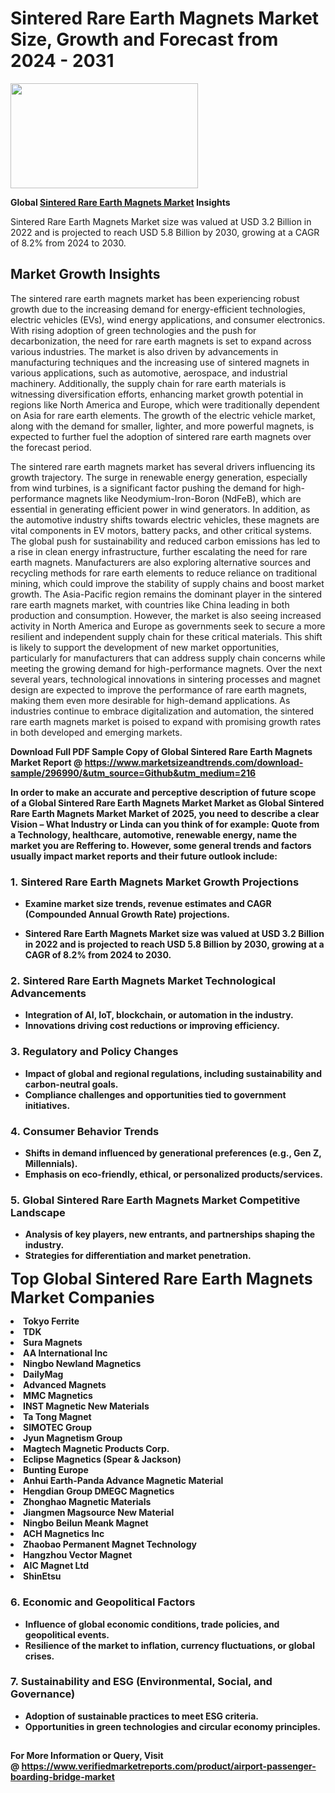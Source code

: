 <H1>Sintered Rare Earth Magnets Market Size, Growth and Forecast from 2024 - 2031</H1><img class="aligncenter size-medium wp-image-584254" src="https://thirdeyenews.in/wp-content/uploads/2024/09/Global-Market-Research-300x168.jpeg" alt="" width="300" height="168" /><p><strong>Global&nbsp;<a href="https://www.marketsizeandtrends.com/download-sample/296990/&amp;utm_source=Github&utm_medium=216">Sintered Rare Earth Magnets Market</a> Insights</strong></p><p>Sintered Rare Earth Magnets Market size was valued at USD 3.2 Billion in 2022 and is projected to reach USD 5.8 Billion by 2030, growing at a CAGR of 8.2% from 2024 to 2030.</p><p><h2>Market Growth Insights</h2> <p>The sintered rare earth magnets market has been experiencing robust growth due to the increasing demand for energy-efficient technologies, electric vehicles (EVs), wind energy applications, and consumer electronics. With rising adoption of green technologies and the push for decarbonization, the need for rare earth magnets is set to expand across various industries. The market is also driven by advancements in manufacturing techniques and the increasing use of sintered magnets in various applications, such as automotive, aerospace, and industrial machinery. Additionally, the supply chain for rare earth materials is witnessing diversification efforts, enhancing market growth potential in regions like North America and Europe, which were traditionally dependent on Asia for rare earth elements. The growth of the electric vehicle market, along with the demand for smaller, lighter, and more powerful magnets, is expected to further fuel the adoption of sintered rare earth magnets over the forecast period.</p> <p><strong></strong></p> <p>The sintered rare earth magnets market has several drivers influencing its growth trajectory. The surge in renewable energy generation, especially from wind turbines, is a significant factor pushing the demand for high-performance magnets like Neodymium-Iron-Boron (NdFeB), which are essential in generating efficient power in wind generators. In addition, as the automotive industry shifts towards electric vehicles, these magnets are vital components in EV motors, battery packs, and other critical systems. The global push for sustainability and reduced carbon emissions has led to a rise in clean energy infrastructure, further escalating the need for rare earth magnets. Manufacturers are also exploring alternative sources and recycling methods for rare earth elements to reduce reliance on traditional mining, which could improve the stability of supply chains and boost market growth. The Asia-Pacific region remains the dominant player in the sintered rare earth magnets market, with countries like China leading in both production and consumption. However, the market is also seeing increased activity in North America and Europe as governments seek to secure a more resilient and independent supply chain for these critical materials. This shift is likely to support the development of new market opportunities, particularly for manufacturers that can address supply chain concerns while meeting the growing demand for high-performance magnets. Over the next several years, technological innovations in sintering processes and magnet design are expected to improve the performance of rare earth magnets, making them even more desirable for high-demand applications. As industries continue to embrace digitalization and automation, the sintered rare earth magnets market is poised to expand with promising growth rates in both developed and emerging markets.</p> <p><strong></p><p><span class=""><strong>Download Full PDF Sample Copy of Global Sintered Rare Earth Magnets Market Report</strong> @ <a href="https://www.marketsizeandtrends.com/download-sample/296990/&amp;utm_source=Github&utm_medium=216" target="_blank">https://www.marketsizeandtrends.com/download-sample/296990/&amp;utm_source=Github&utm_medium=216</a></span></p><p>In order to make an accurate and perceptive description of future scope of a Global&nbsp;Sintered Rare Earth Magnets Market Market as Global&nbsp;Sintered Rare Earth Magnets Market Market of 2025, you need to describe a clear Vision &ndash; What Industry or Linda can you think of for example: Quote from a Technology, healthcare, automotive, renewable energy, name the market you are Reffering to. However, some general trends and factors usually impact market reports and their future outlook include:</p><h3>1.&nbsp;<strong>Sintered Rare Earth Magnets Market Growth Projections</strong></h3><ul><li>Examine market size trends, revenue estimates and CAGR (Compounded Annual Growth Rate) projections.</li><li><p>Sintered Rare Earth Magnets Market size was valued at USD 3.2 Billion in 2022 and is projected to reach USD 5.8 Billion by 2030, growing at a CAGR of 8.2% from 2024 to 2030.</p></li></ul><h3>2.&nbsp;<strong>Sintered Rare Earth Magnets Market Technological Advancements</strong></h3><ul><li>Integration of AI, IoT, blockchain, or automation in the industry.</li><li>Innovations driving cost reductions or improving efficiency.</li></ul><h3>3.&nbsp;<strong>Regulatory and Policy Changes</strong></h3><ul><li>Impact of global and regional regulations, including sustainability and carbon-neutral goals.</li><li>Compliance challenges and opportunities tied to government initiatives.</li></ul><h3>4.&nbsp;<strong>Consumer Behavior Trends</strong></h3><ul><li>Shifts in demand influenced by generational preferences (e.g., Gen Z, Millennials).</li><li>Emphasis on eco-friendly, ethical, or personalized products/services.</li></ul><h3>5.&nbsp;<strong>Global Sintered Rare Earth Magnets Market Competitive Landscape</strong></h3><ul><li>Analysis of key players, new entrants, and partnerships shaping the industry.</li><li>Strategies for differentiation and market penetration.</li></ul><p data-pm-slice="1 1 []"><span style="color: inherit; font-family: inherit; font-size: 25px;">Top Global Sintered Rare Earth Magnets Market Companies</span></p><div class="" data-test-id=""><p><li>Tokyo Ferrite</li><li> TDK</li><li> Sura Magnets</li><li> AA International Inc</li><li> Ningbo Newland Magnetics</li><li> DailyMag</li><li> Advanced Magnets</li><li> MMC Magnetics</li><li> INST Magnetic New Materials</li><li> Ta Tong Magnet</li><li> SIMOTEC Group</li><li> Jyun Magnetism Group</li><li> Magtech Magnetic Products Corp.</li><li> Eclipse Magnetics (Spear & Jackson)</li><li> Bunting Europe</li><li> Anhui Earth-Panda Advance Magnetic Material</li><li> Hengdian Group DMEGC Magnetics</li><li> Zhonghao Magnetic Materials</li><li> Jiangmen Magsource New Material</li><li> Ningbo Beilun Meank Magnet</li><li> ACH Magnetics Inc</li><li> Zhaobao Permanent Magnet Technology</li><li> Hangzhou Vector Magnet</li><li> AIC Magnet Ltd</li><li> ShinEtsu</li></p></div><h3>6.&nbsp;<strong>Economic and Geopolitical Factors</strong></h3><ul><li>Influence of global economic conditions, trade policies, and geopolitical events.</li><li>Resilience of the market to inflation, currency fluctuations, or global crises.</li></ul><h3>7.&nbsp;<strong>Sustainability and ESG (Environmental, Social, and Governance)</strong></h3><ul><li>Adoption of sustainable practices to meet ESG criteria.</li><li>Opportunities in green technologies and circular economy principles.</li></ul><h2><strong style="font-size: 14px;">For More Information or Query, Visit @&nbsp;</strong><a style="background-color: #ffffff; font-size: 14px;" href="https://www.marketsizeandtrends.com/report/sintered-rare-earth-magnets-market/" target="_blank">https://www.verifiedmarketreports.com/product/airport-passenger-boarding-bridge-market</a></h2>
